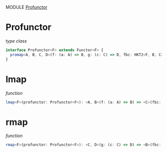 MODULE [Profunctor](https://github.com/gcanti/fp-ts/blob/master/src/Profunctor.ts)
# Profunctor
*type class*
```ts
interface Profunctor<F> extends Functor<F> {
  promap<A, B, C, D>(f: (a: A) => B, g: (c: C) => D, fbc: HKT2<F, B, C>): HKT2<F, A, D>
}
```
# lmap
*function*
```ts
lmap<F>(profunctor: Profunctor<F>): <A, B>(f: (a: A) => B) => <C>(fbc: HKT2<F, B, C>) => HKT2<F, A, C> 
```

# rmap
*function*
```ts
rmap<F>(profunctor: Profunctor<F>): <C, D>(g: (c: C) => D) => <B>(fbc: HKT2<F, B, C>) => HKT2<F, B, D> 
```